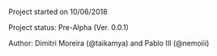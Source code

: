 Project started on 10/06/2018

Project status: Pre-Alpha (Ver. 0.0.1)

Author: Dimitri Moreira (@taikamya) and Pablo III (@nemoiii)
